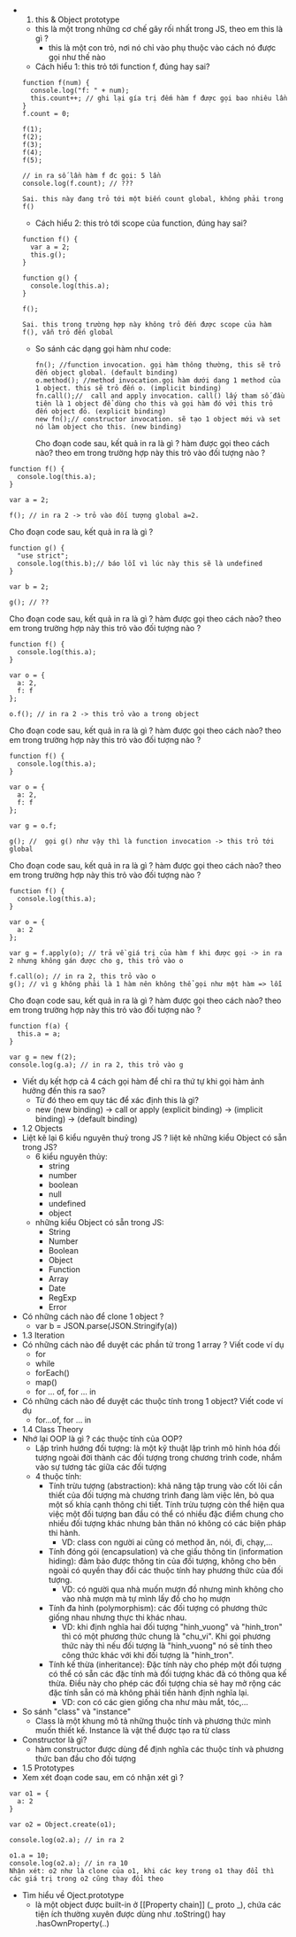 * 1. this & Object prototype
    * this là một trong những cơ chế gây rối nhất trong JS, theo em this là gì ?
    	* this là một con trỏ, nơi nó chỉ vào phụ thuộc vào cách nó được gọi như thế nào
    * Cách hiểu 1: this trỏ tới function f, đúng hay sai?
    ```
    function f(num) {
      console.log("f: " + num);
      this.count++; // ghi lại gía trị đếm hàm f được gọi bao nhiêu lần
    }
    f.count = 0;

    f(1);
    f(2);
    f(3);
    f(4);
    f(5);

    // in ra số lần hàm f đc gọi: 5 lần
    console.log(f.count); // ???
    ```
      Sai. this này đang trỏ tới một biến count global, không phải trong f()
    * Cách hiểu 2: this trỏ tới scope của function, đúng hay sai?
    ```
    function f() {
      var a = 2;
      this.g();
    }

    function g() {
      console.log(this.a);
    }

    f();
    ```
      Sai. this trong trường hợp này không trỏ đến được scope của hàm f(), vẫn trỏ đến global

    * So sánh các dạng gọi hàm như code:
      ```
      fn(); //function invocation. gọi hàm thông thường, this sẽ trỏ đến object global. (default binding)
      o.method(); //method invocation.gọi hàm dưới dạng 1 method của 1 object. this sẽ trỏ đến o. (implicit binding)
      fn.call();//  call and apply invocation. call() lấy tham số đầu tiên là 1 object để dùng cho this và gọi hàm đó với this trỏ đến object đó. (explicit binding)
      new fn();// constructor invocation. sẽ tạo 1 object mới và set nó làm object cho this. (new binding)
      ```
      
      Cho đoạn code sau, kết quả in ra là gì ? hàm được gọi theo cách nào? theo em trong trường hợp này this trỏ vào đối tượng nào ?
```
function f() {
  console.log(this.a);
}

var a = 2;

f(); // in ra 2 -> trỏ vào đối tượng global a=2.
```

Cho đoạn code sau, kết quả in ra là gì ?
```
function g() {
  "use strict";
  console.log(this.b);// báo lỗi vì lúc này this sẽ là undefined
}

var b = 2;

g(); // ??
```
Cho đoạn code sau, kết quả in ra là gì ? hàm được gọi theo cách nào? theo em trong trường hợp này this trỏ vào đối tượng nào ?
```
function f() {
  console.log(this.a);
}

var o = {
  a: 2,
  f: f
};

o.f(); // in ra 2 -> this trỏ vào a trong object
```
Cho đoạn code sau, kết quả in ra là gì ? hàm được gọi theo cách nào? theo em trong trường hợp này this trỏ vào đối tượng nào ?
```
function f() {
  console.log(this.a);
}

var o = {
  a: 2,
  f: f
};

var g = o.f;

g(); //  gọi g() như vậy thì là function invocation -> this trỏ tới global
```
Cho đoạn code sau, kết quả in ra là gì ? hàm được gọi theo cách nào? theo em trong trường hợp này this trỏ vào đối tượng nào ?
```
function f() {
  console.log(this.a);
}

var o = {
  a: 2
};

var g = f.apply(o); // trả về giá trị của hàm f khi được gọi -> in ra 2 nhưng không gán được cho g, this trỏ vào o

f.call(o); // in ra 2, this trỏ vào o
g(); // vì g không phải là 1 hàm nên không thể gọi như một hàm => lỗi
```
Cho đoạn code sau, kết quả in ra là gì ? hàm được gọi theo cách nào? theo em trong trường hợp này this trỏ vào đối tượng nào ?
```
function f(a) {
  this.a = a;
}

var g = new f(2); 
console.log(g.a); // in ra 2, this trỏ vào g
```
* Viết dụ kết hợp cả 4 cách gọi hàm để chỉ ra thứ tự khi gọi hàm ảnh hưởng đến this ra sao?
    * Từ đó theo em quy tác để xác định this là gì?
    * new (new binding) -> call or apply (explicit binding) ->  (implicit binding) ->  (default binding)
* 1.2 Objects
* Liệt kê lại 6 kiểu nguyên thuỷ trong JS ? liệt kê những kiểu Object có sẵn trong JS?
    * 6 kiểu nguyên thủy:
        * string
        * number
        * boolean
        * null
        * undefined
        * object
    * những kiểu Object có sẵn trong JS: 
        * String
        * Number
        * Boolean
        * Object
        * Function
        * Array
        * Date
        * RegExp
        * Error
* Có những cách nào để clone 1 object ?
    * var b = JSON.parse(JSON.Stringify(a))
* 1.3 Iteration
* Có những cách nào để duyệt các phần tử trong 1 array ? Viết code ví dụ
    * for
    * while 
    * forEach()
    * map()
    * for ... of, for ... in
* Có những cách nào để duyệt các thuộc tính trong 1 object? Viết code ví dụ
    * for...of, for ... in
* 1.4 Class Theory
* Nhớ lại OOP là gì ? các thuộc tính của OOP? 
    * Lập trình hướng đối tượng: là một kỹ thuật lập trình mô hình hóa đối tượng ngoài đời thành các đối tượng trong chương trình code, nhắm vào sự tương tác giữa các đối tượng
    * 4 thuộc tính: 
    	* Tính trừu tượng (abstraction): khả năng tập trung vào cốt lõi cần thiết của đối tượng mà chương trình đang làm việc lên, bỏ qua một số khía cạnh thông chi tiết. Tính trừu tượng còn thể hiện qua việc một đối tượng ban đầu có thể có nhiều đặc điểm chung cho nhiều đối tượng khác nhưng bản thân nó không có các biện pháp thi hành. 
			* VD: class con người ai cũng có method ăn, nói, đi, chạy,...
		* Tính đóng gói (encapsulation) và che giấu thông tin (information hiding): đảm bảo được thông tin của đối tượng, không cho bên ngoài có quyền thay đổi các thuộc tính hay phương thức của đối tượng. 
			* VD: có người qua nhà muốn mượn đồ nhưng mình không cho vào nhà mượn mà tự mình lấy đồ cho họ mượn
		* Tính đa hình (polymorphism): các đối tượng có phương thức giống nhau nhưng thực thi khác nhau.
			* VD: khi định nghĩa hai đối tượng "hinh_vuong" và "hinh_tron" thì có một phương thức chung là "chu_vi". Khi gọi phương thức này thì nếu đối tượng là "hinh_vuong" nó sẽ tính theo công thức khác với khi đối tượng là "hinh_tron".
		* Tính kế thừa (inheritance): Đặc tính này cho phép một đối tượng có thể có sẵn các đặc tính mà đối tượng khác đã có thông qua kế thừa. Điều này cho phép các đối tượng chia sẻ hay mở rộng các đặc tính sẵn có mà không phải tiến hành định nghĩa lại. 
			* VD: con có các gien giống cha như màu mắt, tóc,...
* So sánh "class" và "instance"
	* Class là một khung mô tả những thuộc tính và phương thức mình muốn thiết kế. Instance là vật thể được tạo ra từ class
* Constructor là gì?
	* hàm constructor được dùng để định nghĩa các thuộc tính và phương thức ban đầu cho đối tượng 
* 1.5 Prototypes
* Xem xét đoạn code sau, em có nhận xét gì ?
```
var o1 = {
  a: 2
}

var o2 = Object.create(o1);

console.log(o2.a); // in ra 2

o1.a = 10;
console.log(o2.a); // in ra 10
Nhận xét: o2 như là clone của o1, khi các key trong o1 thay đổi thì các giá trị trong o2 cũng thay đổi theo
```
* Tìm hiểu về Oject.prototype    
	* là một object được built-in  ở  [[Property chain]] (_ proto _), chứa các tiện ích thường xuyên được dùng như .toString() hay .hasOwnProperty(..)
 
